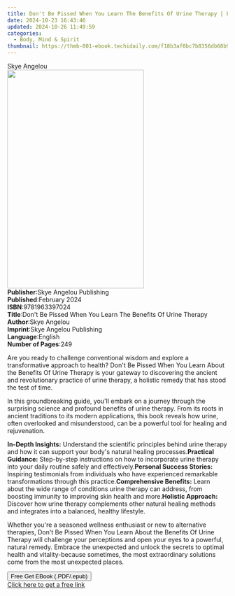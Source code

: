 ```yaml
---
title: Don't Be Pissed When You Learn The Benefits Of Urine Therapy | Free Book
date: 2024-10-23 16:43:46
updated: 2024-10-26 11:49:59
categories:
  - Body, Mind & Spirit
thumbnail: https://thmb-001-ebook.techidaily.com/f18b3af0bc7b8356db68b9caccf61e06a4a49768fa44d289b752bd23d3cf820d.jpg
---
```

<main id="book-container">
  <div class="flex flex-col">
    <div class="book-brief flex-1 py-6 px-4 sm:p-6 md:py-10 md:px-8">
      <!-- brief-->
      <div class="book-brief-main">Skye Angelou</div>
    </div>
    <div
      class="book-meta-info flex-1 grid gap-4 col-start-1 col-end-3 row-start-1 sm:mb-6 sm:grid-cols-4 lg:gap-6 lg:col-start-2 lg:row-end-6 lg:row-span-6 lg:mb-0"
    >
      <div
        class="book-meta-info-left place-content-center mt-4 p-4 text-sm leading-6 col-start-2 col-span-2 dark:text-slate-400"
      >
        <img
          class="w-full h-500 object-cover rounded-lg sm:h-255 sm:col-span-2 lg:col-span-full"
          src="https://img-001-ebook.techidaily.com/8b7a93fc4624f2a3694127279aadf6fecceb9b0f03167a0b8a9c4cb8b207ec5e.jpg"
          alt=""
          width="312"
          height="500"
        />
      </div>
      <div
        class="book-meta-info-right mt-2 col-start-1 row-start-2 col-span-3 self-center"
      >
        <!-- meta data  -->
        <div class="flex flex-col px-4 md:px-8">
          <div class="flex-1">
            <strong>Publisher</strong>:<span class="px-2"
              >Skye Angelou Publishing</span
            >
          </div>
          <div class="flex-1">
            <strong>Published</strong>:<span class="px-2">February 2024</span>
          </div>
          <div class="flex-1">
            <strong>ISBN</strong>:<span class="px-2">9781963397024</span>
          </div>
          <div class="flex-1">
            <strong>Title</strong>:<span class="px-2"
              >Don&#39;t Be Pissed When You Learn The Benefits Of Urine
              Therapy</span
            >
          </div>
          <div class="flex-1">
            <strong>Author</strong>:<span class="px-2">Skye Angelou</span>
          </div>
          <div class="flex-1">
            <strong>Imprint</strong>:<span class="px-2"
              >Skye Angelou Publishing</span
            >
          </div>
          <div class="flex-1">
            <strong>Language</strong>:<span class="px-2">English</span>
          </div>
          <div class="flex-1">
            <strong>Number of Pages</strong>:<span class="px-2">249</span>
          </div>
        </div>
      </div>
    </div>
    <div class="book-description flex-1 py-6 px-4 sm:p-6 md:py-10 md:px-8">
      <div class="book-description-main">
        <div accordion-content="" id="description">
          <p>
            Are you ready to challenge conventional wisdom and explore a
            transformative approach to health? Don't Be Pissed When You Learn
            About the Benefits Of Urine Therapy is your gateway to discovering
            the ancient and revolutionary practice of urine therapy, a holistic
            remedy that has stood the test of time.
          </p>
          <p>
            In this groundbreaking guide, you'll embark on a journey through the
            surprising science and profound benefits of urine therapy. From its
            roots in ancient traditions to its modern applications, this book
            reveals how urine, often overlooked and misunderstood, can be a
            powerful tool for healing and rejuvenation.
          </p>
          <span contenteditable="false" class="ql-ui"></span
          ><strong>In-Depth Insights:</strong> Understand the scientific
          principles behind urine therapy and how it can support your body's
          natural healing processes.<span
            contenteditable="false"
            class="ql-ui"
          ></span
          ><strong>Practical Guidance:</strong> Step-by-step instructions on how
          to incorporate urine therapy into your daily routine safely and
          effectively.<span contenteditable="false" class="ql-ui"></span
          ><strong>Personal Success Stories:</strong> Inspiring testimonials
          from individuals who have experienced remarkable transformations
          through this practice.<span
            contenteditable="false"
            class="ql-ui"
          ></span
          ><strong>Comprehensive Benefits:</strong> Learn about the wide range
          of conditions urine therapy can address, from boosting immunity to
          improving skin health and more.<span
            contenteditable="false"
            class="ql-ui"
          ></span
          ><strong>Holistic Approach:</strong> Discover how urine therapy
          complements other natural healing methods and integrates into a
          balanced, healthy lifestyle.
          <p>
            Whether you're a seasoned wellness enthusiast or new to alternative
            therapies, Don't Be Pissed When You Learn About the Benefits Of
            Urine Therapy will challenge your perceptions and open your eyes to
            a powerful, natural remedy. Embrace the unexpected and unlock the
            secrets to optimal health and vitality-because sometimes, the most
            extraordinary solutions come from the most unexpected places.
          </p>
        </div>
        <div class="accordion-fader"></div>
      </div>
    </div>
    <div class="book-excerpts flex-1 py-6 px-4 sm:p-6 md:py-10 md:px-8"></div>
    <div
      class="book-about-author flex-1 py-6 px-4 sm:p-6 md:py-10 md:px-8"
    ></div>
    <div class="book-free-get flex-1 py-6 px-4 sm:p-6 md:py-10 md:px-8">
      <button
        id="btn-free-get"
        class="bg-blue-500 hover:bg-blue-700 text-white font-bold py-2 px-4 rounded"
      >
        Free Get EBook (.PDF/.epub)
      </button>
      <div id="countdown-display" class="px-2 text-lg mt-2"></div>
      <a
        id="free-link"
        class="hidden bg-blue-500 hover:bg-blue-700 text-white font-bold py-2 px-4 rounded"
        href="https://www.ebooks.com/en-us/book/211345648/don-t-be-pissed-when-you-learn-the-benefits-of-urine-therapy/skye-angelou/"
        target="_blank"
        >Click here to get a free link</a
      >
    </div>
    <script>
      let countdownTime = 0;
      let countdownInterval = null;
      document
        .getElementById('btn-free-get')
        .addEventListener('click', startCountdown);
      function startCountdown() {
        countdownTime = new Date().getTime() + 60000 * 3;
        countdownInterval = setInterval(updateCountdown, 1000);
        document.getElementById('btn-free-get').disabled = true;
        document
          .getElementById('btn-free-get')
          .classList.add('bg-gray-500', 'cursor-not-allowed');
      }
      function updateCountdown() {
        let currentTime = new Date().getTime();
        let timeLeft = countdownTime - currentTime;
        let secondsLeft = Math.floor(timeLeft / 1000);
        document.getElementById('countdown-display').innerHTML =
          `Remaining time: ${secondsLeft} seconds.`;
        if (secondsLeft <= 0) {
          clearInterval(countdownInterval);
          document.getElementById('btn-free-get').classList.add('hidden');
          document.getElementById('free-link').classList.remove('hidden');
          document.getElementById('countdown-display').innerHTML = '';
        }
      }
    </script>
  </div>
</main>
